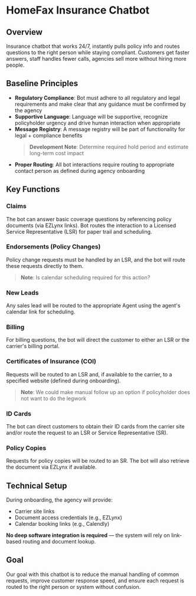 # HomeFax Insurance Chatbot

## Overview

Insurance chatbot that works 24/7, instantly pulls policy info and routes questions to the right person while staying compliant. Customers get faster answers, staff handles fewer calls, agencies sell more without hiring more people.

## Baseline Principles

- **Regulatory Compliance**: Bot must adhere to all regulatory and legal requirements and make clear that any guidance must be confirmed by the agency
- **Supportive Language**: Language will be supportive, recognize policyholder urgency and drive human interaction when appropriate
- **Message Registry**: A message registry will be part of functionality for legal + compliance benefits
  > **Development Note**: Determine required hold period and estimate long-term cost impact
- **Proper Routing**: All bot interactions require routing to appropriate contact person as defined during agency onboarding

## Key Functions

### Claims
The bot can answer basic coverage questions by referencing policy documents (via EZLynx links). Bot routes the interaction to a Licensed Service Representative (LSR) for paper trail and scheduling.

### Endorsements (Policy Changes)
Policy change requests must be handled by an LSR, and the bot will route these requests directly to them.
> **Note**: Is calendar scheduling required for this action?

### New Leads
Any sales lead will be routed to the appropriate Agent using the agent's calendar link for scheduling.

### Billing
For billing questions, the bot will direct the customer to either an LSR or the carrier's billing portal.

### Certificates of Insurance (COI)
Requests will be routed to an LSR and, if available to the carrier, to a specified website (defined during onboarding).
> **Note**: We could make manual follow up an option if policyholder does not want to do the legwork

### ID Cards
The bot can direct customers to obtain their ID cards from the carrier site and/or route the request to an LSR or Service Representative (SR).

### Policy Copies
Requests for policy copies will be routed to an SR. The bot will also retrieve the document via EZLynx if available.

## Technical Setup

During onboarding, the agency will provide:
- Carrier site links
- Document access credentials (e.g., EZLynx)
- Calendar booking links (e.g., Calendly)

**No deep software integration is required** — the system will rely on link-based routing and document lookup.

## Goal

Our goal with this chatbot is to reduce the manual handling of common requests, improve customer response speed, and ensure each request is routed to the right person or system without confusion.